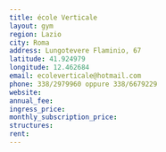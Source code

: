 ```yaml
---
title: école Verticale
layout: gym
region: Lazio
city: Roma
address: Lungotevere Flaminio, 67
latitude: 41.924979
longitude: 12.462684
email: ecoleverticale@hotmail.com
phone: 338/2979960 oppure 338/6679229
website: 
annual_fee: 
ingress_price: 
monthly_subscription_price: 
structures: 
rent: 
---
```



